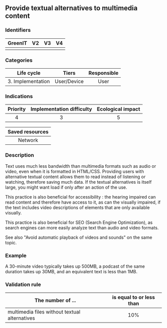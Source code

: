 ## Provide textual alternatives to multimedia content

### Identifiers

| GreenIT |  V2  | V3  |  V4  |
|:-------:|:----:|:---:|:----:|
|         |      |     |      |

### Categories

|    Life cycle     |    Tiers    | Responsible |
|:-----------------:|:-----------:|:-----------:|
| 3. Implementation | User/Device |    User     |

### Indications

|      Priority      |      Implementation difficulty      | Ecological impact |
|:------------------:|:-----------------------------------:|:-----------------:|
|         4          |                  3                  |         5         |

|                      Saved resources                      |
|:---------------------------------------------------------:|
|                          Network                          |

### Description

Text uses much less bandwidth than multimedia formats such as audio or video, even when it is formatted in HTML/CSS. Providing users with alternative textual content allows them to read instead of listening or watching, therefore saving much data. If the textual alternatives is itself large, you might want load if only after an action of the use.

This practice is also beneficial for accessibility : the hearing impaired can read content and therefore have access to it, as can the visually impaired, if the text includes video descriptions of elements that are only available visually.

This practice is also beneficial for SEO (Search Engine Optimization), as search engines can more easily analyze text than audio and video formats.

See also "Avoid automatic playback of videos and sounds" on the same topic.

### Example

A 30-minute video typically takes up 500MB, a podcast of the same duration takes up 30MB, and an equivalent text is less than 1MB.


### Validation rule

| The number of ...                             | is equal to or less than |  
|-----------------------------------------------|:------------------------:|
| multimedia files without textual alternatives |           10%            |
